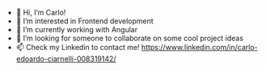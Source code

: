 - 👋 Hi, I’m Carlo!
- 👀 I’m interested in Frontend development
- 🌱 I’m currently working with Angular
- 💞️ I’m looking for someone to collaborate on some cool project ideas
- 📫 Check my Linkedin to contact me! https://www.linkedin.com/in/carlo-edoardo-ciarnelli-008319142/
